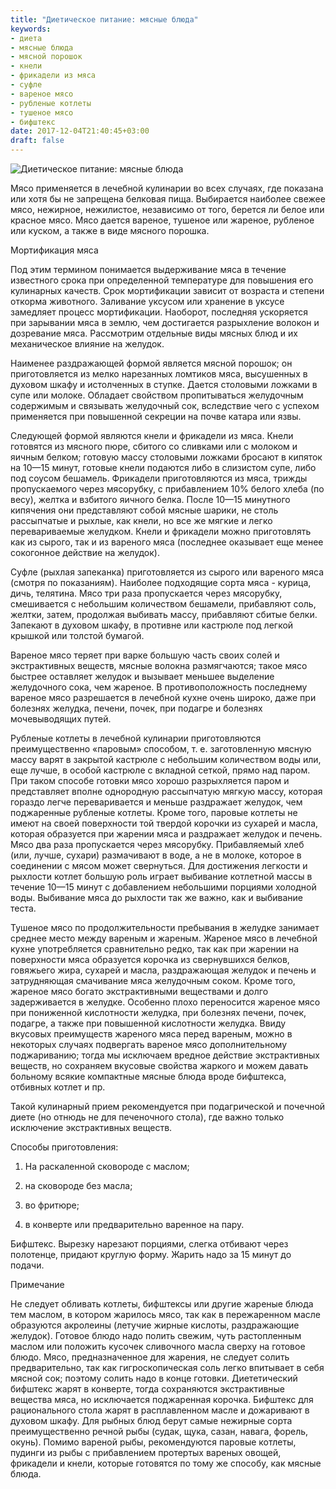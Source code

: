```yaml
---
title: "Диетическое питание: мясные блюда"
keywords:
- диета
- мясные блюда
- мясной порошок
- кнели
- фрикадели из мяса
- суфле
- вареное мясо
- рубленые котлеты
- тушеное мясо
- бифштекс
date: 2017-12-04T21:40:45+03:00
draft: false
---
```


![Диетическое питание: мясные блюда](/images/post_3.jpg)

Мясо применяется в лечебной кулинарии во всех случаях, где показана или хотя бы не запрещена белковая пища. Выбирается наиболее свежее мясо, нежирное, нежилистое, независимо от того, берется ли белое или красное мясо. Мясо дается вареное, тушеное или жареное, рубленое или куском, а также в виде мясного порошка.<!--more-->


Мортификация мяса


Под этим термином понимается выдерживание мяса в течение известного срока при определенной температуре для повышения его кулинарных качеств. Срок мортификации зависит от возраста и степени откорма животного. Заливание уксусом или хранение в уксусе замедляет процесс мортификации. Наоборот, последняя ускоряется при зарывании мяса в землю, чем достигается разрыхление волокон и дозревание мяса. Рассмотрим отдельные виды мясных блюд и их механическое влияние на желудок.


Наименее раздражающей формой является мясной порошок; он приготовляется из мелко нарезанных ломтиков мяса, высушенных в духовом шкафу и истолченных в ступке. Дается столовыми ложками в супе или молоке. Обладает свойством пропитываться желудочным содержимым и связывать желудочный сок, вследствие чего с успехом применяется при повышенной секреции на почве катара или язвы.


Следующей формой являются кнели и фрикадели из мяса. Кнели готовятся из мясного пюре, сбитого со сливками или с молоком и яичным белком; готовую массу столовыми ложками бросают в кипяток на 10—15 минут, готовые кнели подаются либо в слизистом супе, либо под соусом бешамель. Фрикадели приготовляются из мяса, трижды пропускаемого через мясорубку, с прибавлением 10% белого хлеба (по весу), желтка и взбитого яичного белка. После 10—15 минутного кипячения они представляют собой мясные шарики, не столь рассыпчатые и рыхлые, как кнели, но все же мягкие и легко перевариваемые желудком. Кнели и фрикадели можно приготовлять как из сырого, так и из вареного мяса (последнее оказывает еще менее сокогонное действие на желудок).


Суфле (рыхлая запеканка) приготовляется из сырого или вареного мяса (смотря по показаниям). Наиболее подходящие сорта мяса - курица, дичь, телятина. Мясо три раза пропускается через мясорубку, смешивается с небольшим количеством бешамели, прибавляют соль, желтки, затем, продолжая выбивать массу, прибавляют сбитые белки. Запекают в духовом шкафу, в противне или кастрюле под легкой крышкой или толстой бумагой.


Вареное мясо теряет при варке большую часть своих солей и экстрактивных веществ, мясные волокна размягчаются; такое мясо быстрее оставляет желудок и вызывает меньшее выделение желудочного сока, чем жареное. В противоположность последнему вареное мясо разрешается в лечебной кухне очень широко, даже при болезнях желудка, печени, почек, при подагре и болезнях мочевыводящих путей.


Рубленые котлеты в лечебной кулинарии приготовляются преимущественно «паровым» способом, т. е. заготовленную мясную массу варят в закрытой кастрюле с небольшим количеством воды или, еще лучше, в особой кастрюле с вкладной сеткой, прямо над паром. При таком способе готовки мясо хорошо разрыхляется паром и представляет вполне однородную рассыпчатую мягкую массу, которая гораздо легче переваривается и меньше раздражает желудок, чем поджаренные рубленые котлеты. Кроме того, паровые котлеты не имеют на своей поверхности той твердой корочки из сухарей и масла, которая образуется при жарении мяса и раздражает желудок и печень. Мясо два раза пропускается через мясорубку. Прибавляемый хлеб (или, лучше, сухари) размачивают в воде, а не в молоке, которое в соединении с мясом может свернуться. Для достижения легкости и рыхлости котлет большую роль играет выбивание котлетной массы в течение 10—15 минут с добавлением небольшими порциями холодной воды. Выбивание мяса до рыхлости так же важно, как и выбивание теста.


Тушеное мясо по продолжительности пребывания в желудке занимает среднее место между вареным и жареным. Жареное мясо в лечебной кухне употребляется сравнительно редко, так как при жарении на поверхности мяса образуется корочка из свернувшихся белков, говяжьего жира, сухарей и масла, раздражающая желудок и печень и затрудняющая смачивание мяса желудочным соком. Кроме того, жареное мясо богато экстрактивными веществами и долго задерживается в желудке. Особенно плохо переносится жареное мясо при пониженной кислотности желудка, при болезнях печени, почек, подагре, а также при повышенной кислотности желудка. Ввиду вкусовых преимуществ жареного мяса перед вареным, можно в некоторых случаях подвергать вареное мясо дополнительному поджариванию; тогда мы исключаем вредное действие экстрактивных веществ, но сохраняем вкусовые свойства жаркого и можем давать больному всякие компактные мясные блюда вроде бифштекса, отбивных котлет и пр.


Такой кулинарный прием рекомендуется при подагрической и почечной диете (но отнюдь не для печеночного стола), где важно только исключение экстрактивных веществ.


Способы приготовления:


1) На раскаленной сковороде с маслом;

2) на сковороде без масла;

3) во фритюре;

4) в конверте или предварительно варенное на пару.


Бифштекс. Вырезку нарезают порциями, слегка отбивают через полотенце, придают круглую форму. Жарить надо за 15 минут до подачи.


Примечание


Не следует обливать котлеты, бифштексы или другие жареные блюда тем маслом, в котором жарилось мясо, так как в пережаренном масле образуются акролеины (летучие жирные кислоты, раздражающие желудок). Готовое блюдо надо полить свежим, чуть растопленным маслом или положить кусочек сливочного масла сверху на готовое блюдо. Мясо, предназначенное для жарения, не следует солить предварительно, так как гигроскопическая соль легко впитывает в себя мясной сок; поэтому солить надо в конце готовки. Диететический бифштекс жарят в конверте, тогда сохраняются экстрактивные вещества мяса, но исключается поджаренная корочка. Бифштекс для рационального стола жарят в расплавленном масле и дожаривают в духовом шкафу. Для рыбных блюд берут самые нежирные сорта преимущественно речной рыбы (судак, щука, сазан, навага, форель, окунь). Помимо вареной рыбы, рекомендуются паровые котлеты, пудинги из рыбы с прибавлением протертых вареных овощей, фрикадели и кнели, которые готовятся по тому же способу, как мясные блюда.
